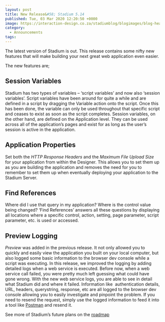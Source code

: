 ```yaml
---
layout: post
title: New Release&#58; Stadium 5.14
published: Tue, 03 Mar 2020 12:20:50 +0000
image: https://interaction-design.co.za/stadiumblog/blogimages/blog-headliners-02-650x350.jpg
category: 
  - Announcements
tags: 
---
```


<p>The latest version of Stadium is out. This release contains some nifty new features that will make building your next great web application even easier.</p>
<p>The new features are;</p>
<h2>Session Variables</h2>
<p>
<span style="font-weight: 400;">Stadium has two types of variables &#8211; ‘script variables’ and now also ‘session variables’. Script variables have been around for quite a while and are defined in a script by dragging the Variable action onto the script. Once this has been done, the variable can only be used throughout that specific script and ceases to exist as soon as the script completes. Session variables, on the other hand, are defined on the Application level. They can be used across all of the application’s pages and exist for as long as the user’s session is active in the application.</span>
</p>
<h2>Application Properties</h2>
<p>
<span style="font-weight: 400;">Set both the </span>
<i>
<span style="font-weight: 400;">HTTP Response Headers</span>
</i>
<span style="font-weight: 400;"> and the </span>
<i>
<span style="font-weight: 400;">Maximum File Upload Size</span>
</i>
<span style="font-weight: 400;"> for your application from within the Designer. This allows you to set them up as you are building the application and removes the need for you to remember to set them up when eventually deploying your application to the Stadium Server.</span>
</p>
<h2>Find References</h2>
<p>
<span style="font-weight: 400;">Where did I use that query in my application? Where is the control value being changed? ‘Find References’ answers all these questions by displaying all locations where a specific control, action, setting, page parameter, script parameter, etc. is used or accessed.</span>
</p>
<h2>Preview Logging</h2>
<p>
<i>
<span style="font-weight: 400;">Preview</span>
</i>
<span style="font-weight: 400;"> was added in the previous release. It not only allowed you to quickly and easily view the application you built on your local computer, but also logged some basic information to the browser dev console while a script was executing. In this release, we improved the logging by adding detailed logs when a web service is executed. Before now, when a web service call failed, you were pretty much left guessing what could have gone wrong. With the new web service logs, you are able to see in detail what Stadium did and where it failed. Information like&nbsp; authentication details, URL, headers, querystring, response, etc are all logged to the browser dev console allowing you to easily investigate and pinpoint the problem. If you need to resend the request, simply use the logged information to feed it into a tool like <a href="https://www.postman.com/">Postman</a> and resend it.</span>
</p>
<p>See more of Stadium’s future plans on the <a href="https://stadium.software/stadium-5-roadmap/">roadmap</a>
</p>